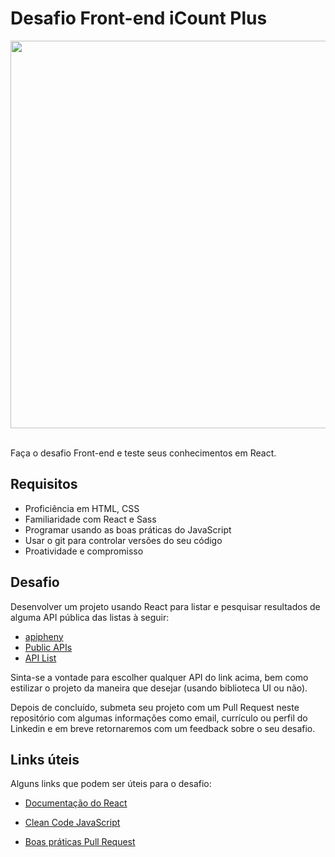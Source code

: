 # Desafio Front-end iCount Plus

<a _target="blank" href="https://icountplus.com.br">
  <img src="https://icount-plus-files.s3.sa-east-1.amazonaws.com/icount_completo.png" width="620px" />
</a>

\
Faça o desafio Front-end e teste seus conhecimentos em React.

## Requisitos

- Proficiência em HTML, CSS
- Familiaridade com React e Sass
- Programar usando as boas práticas do JavaScript
- Usar o git para controlar versões do seu código
- Proatividade e compromisso

## Desafio

Desenvolver um projeto usando React para listar e pesquisar resultados de alguma API pública das listas à seguir:

- [apipheny](https://apipheny.io/free-api/)
- [Public APIs](https://github.com/public-apis/public-apis)
- [API List](https://apilist.fun)

Sinta-se a vontade para escolher qualquer API do link acima, bem como estilizar o projeto da maneira que desejar (usando biblioteca UI ou não).

Depois de concluído, submeta seu projeto com um Pull Request neste repositório com algumas informações como email, currículo ou perfil do Linkedin e em breve retornaremos com um feedback sobre o seu desafio.

## Links úteis

Alguns links que podem ser úteis para o desafio:

- [Documentação do React](https://reactjs.org/docs/getting-started.html)

- [Clean Code JavaScript](https://github.com/felipe-augusto/clean-code-javascript)

- [Boas práticas Pull Request](https://medium.com/luizalabs/pull-merge-requests-seguindo-boas-pr%C3%A1ticas-8a7bbbad0ea7)
